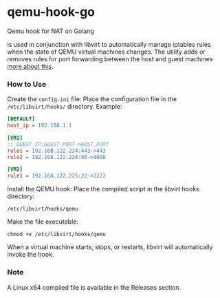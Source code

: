 # qemu-hook-go
Qemu hook for NAT on Golang

is used in conjunction with libvirt to automatically manage iptables rules when the state 
of QEMU virtual machines changes. The utility adds or removes rules for port forwarding 
between the host and guest machines 
[more about this](https://wiki.libvirt.org/Networking.html#forwarding-incoming-connections).

### How to Use

Create the `config.ini` file: Place the configuration file in the `/etc/libvirt/hooks/` directory. 
Example:
```ini
[DEFAULT]
host_ip = 192.168.1.1

[VM1]
;; GUEST_IP:GUEST_PORT->HOST_PORT
rule1 = 192.168.122.224:443->443
rule2 = 192.168.122.224:80->8080

[VM2]
rule1 = 192.168.122.225:22->2222
```

Install the QEMU hook: Place the compiled script in the libvirt hooks directory:
```shell
/etc/libvirt/hooks/qemu
```
Make the file executable:
```shell
chmod +x /etc/libvirt/hooks/qemu
```

When a virtual machine starts, stops, or restarts, libvirt will automatically invoke the hook.

### Note
A Linux x64 compiled file is available in the Releases section.
